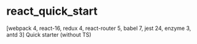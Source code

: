 # react_quick_start
[webpack 4, react-16, redux 4, react-router 5, babel 7, jest 24, enzyme 3, antd 3] Quick starter (without TS)
